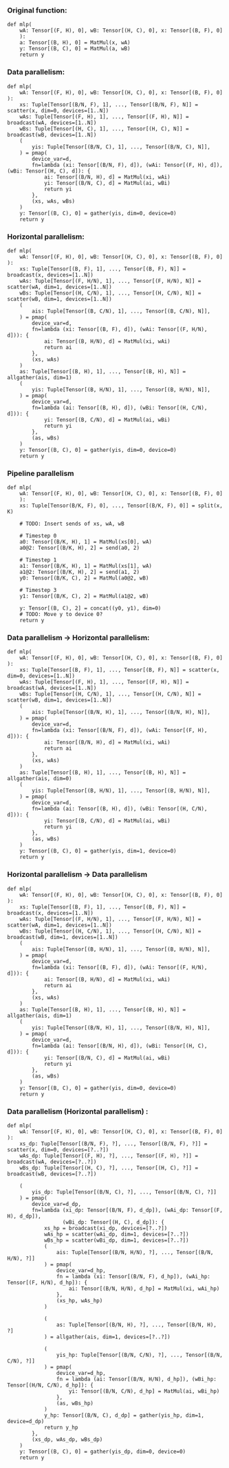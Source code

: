 ﻿### Original function:
    def mlp(
        wA: Tensor[(F, H), 0], wB: Tensor[(H, C), 0], x: Tensor[(B, F), 0]
        ):
        a: Tensor[(B, H), 0] = MatMul(x, wA)
        y: Tensor[(B, C), 0] = MatMul(a, wB)
        return y

### Data parallelism:
    def mlp(
        wA: Tensor[(F, H), 0], wB: Tensor[(H, C), 0], x: Tensor[(B, F), 0]
    ):
        xs: Tuple[Tensor[(B/N, F), 1], ..., Tensor[(B/N, F), N]] = scatter(x, dim=0, devices=[1..N])
        wAs: Tuple[Tensor[(F, H), 1], ..., Tensor[(F, H), N]] = broadcast(wA, devices=[1..N])
        wBs: Tuple[Tensor[(H, C), 1], ..., Tensor[(H, C), N]] = broadcast(wB, devices=[1..N])
        (
            yis: Tuple[Tensor[(B/N, C), 1], ..., Tensor[(B/N, C), N]],
        ) = pmap(
            device_var=d,
            fn=lambda (xi: Tensor[(B/N, F), d]), (wAi: Tensor[(F, H), d]), (wBi: Tensor[(H, C), d]): {
                ai: Tensor[(B/N, H), d] = MatMul(xi, wAi)
                yi: Tensor[(B/N, C), d] = MatMul(ai, wBi)
                return yi
            },
            (xs, wAs, wBs)
        )
        y: Tensor[(B, C), 0] = gather(yis, dim=0, device=0)
        return y
 
### Horizontal parallelism:
    def mlp(
        wA: Tensor[(F, H), 0], wB: Tensor[(H, C), 0], x: Tensor[(B, F), 0]
    ):
        xs: Tuple[Tensor[(B, F), 1], ..., Tensor[(B, F), N]] = broadcast(x, devices=[1..N])
        wAs: Tuple[Tensor[(F, H/N), 1], ..., Tensor[(F, H/N), N]] = scatter(wA, dim=1, devices=[1..N])
        wBs: Tuple[Tensor[(H, C/N), 1], ..., Tensor[(H, C/N), N]] = scatter(wB, dim=1, devices=[1..N])
        (
            ais: Tuple[Tensor[(B, C/N), 1], ..., Tensor[(B, C/N), N]],
        ) = pmap(
            device_var=d,
            fn=lambda (xi: Tensor[(B, F), d]), (wAi: Tensor[(F, H/N), d])): {
                ai: Tensor[(B, H/N), d] = MatMul(xi, wAi)
                return ai
            },
            (xs, wAs)
        )
        as: Tuple[Tensor[(B, H), 1], ..., Tensor[(B, H), N]] = allgather(ais, dim=1)
        (
            yis: Tuple[Tensor[(B, H/N), 1], ..., Tensor[(B, H/N), N]],
        ) = pmap(
            device_var=d,
            fn=lambda (ai: Tensor[(B, H), d]), (wBi: Tensor[(H, C/N), d])): {
                yi: Tensor[(B, C/N), d] = MatMul(ai, wBi)
                return yi
            },
            (as, wBs)
        )
        y: Tensor[(B, C), 0] = gather(yis, dim=0, device=0)
        return y

### Pipeline parallelism
    def mlp(
        wA: Tensor[(F, H), 0], wB: Tensor[(H, C), 0], x: Tensor[(B, F), 0]
        ):
        xs: Tuple[Tensor(B/K, F), 0], ..., Tensor[(B/K, F), 0]] = split(x, K)
        
        # TODO: Insert sends of xs, wA, wB
     
        # Timestep 0
        a0: Tensor[(B/K, H), 1] = MatMul(xs[0], wA)
        a0@2: Tensor[(B/K, H), 2] = send(a0, 2)
        
        # Timestep 1
        a1: Tensor[(B/K, H), 1] = MatMul(xs[1], wA)
        a1@2: Tensor[(B/K, H), 2] = send(a1, 2)
        y0: Tensor[(B/K, C), 2] = MatMul(a0@2, wB)
        
        # Timestep 3
        y1: Tensor[(B/K, C), 2] = MatMul(a1@2, wB)
        
        y: Tensor[(B, C), 2] = concat((y0, y1), dim=0)
		# TODO: Move y to device 0?
		return y 

### Data parallelism -> Horizontal parallelism:
    def mlp(
        wA: Tensor[(F, H), 0], wB: Tensor[(H, C), 0], x: Tensor[(B, F), 0]
    ):
        xs: Tuple[Tensor[(B, F), 1], ..., Tensor[(B, F), N]] = scatter(x, dim=0, devices=[1..N])
        wAs: Tuple[Tensor[(F, H), 1], ..., Tensor[(F, H), N]] = broadcast(wA, devices=[1..N])
        wBs: Tuple[Tensor[(H, C/N), 1], ..., Tensor[(H, C/N), N]] = scatter(wB, dim=1, devices=[1..N])
        (
            ais: Tuple[Tensor[(B/N, H), 1], ..., Tensor[(B/N, H), N]],
        ) = pmap(
            device_var=d,
            fn=lambda (xi: Tensor[(B/N, F), d]), (wAi: Tensor[(F, H), d])): {
                ai: Tensor[(B/N, H), d] = MatMul(xi, wAi)
                return ai
            },
            (xs, wAs)
        )
        as: Tuple[Tensor[(B, H), 1], ..., Tensor[(B, H), N]] = allgather(ais, dim=0)
        (
            yis: Tuple[Tensor[(B, H/N), 1], ..., Tensor[(B, H/N), N]],
        ) = pmap(
            device_var=d,
            fn=lambda (ai: Tensor[(B, H), d]), (wBi: Tensor[(H, C/N), d])): {
                yi: Tensor[(B, C/N), d] = MatMul(ai, wBi)
                return yi
            },
            (as, wBs)
        )
        y: Tensor[(B, C), 0] = gather(yis, dim=1, device=0)
        return y

### Horizontal parallelism -> Data parallelism
    def mlp(
        wA: Tensor[(F, H), 0], wB: Tensor[(H, C), 0], x: Tensor[(B, F), 0]
    ):
        xs: Tuple[Tensor[(B, F), 1], ..., Tensor[(B, F), N]] = broadcast(x, devices=[1..N])
        wAs: Tuple[Tensor[(F, H/N), 1], ..., Tensor[(F, H/N), N]] = scatter(wA, dim=1, devices=[1..N])
        wBs: Tuple[Tensor[(H, C/N), 1], ..., Tensor[(H, C/N), N]] = broadcast(wB, dim=1, devices=[1..N])
        (
            ais: Tuple[Tensor[(B, H/N), 1], ..., Tensor[(B, H/N), N]],
        ) = pmap(
            device_var=d,
            fn=lambda (xi: Tensor[(B, F), d]), (wAi: Tensor[(F, H/N), d])): {
                ai: Tensor[(B, H/N), d] = MatMul(xi, wAi)
                return ai
            },
            (xs, wAs)
        )
        as: Tuple[Tensor[(B, H), 1], ..., Tensor[(B, H), N]] = allgather(ais, dim=1)
        (
            yis: Tuple[Tensor[(B/N, H), 1], ..., Tensor[(B/N, H), N]],
        ) = pmap(
            device_var=d,
            fn=lambda (ai: Tensor[(B/N, H), d]), (wBi: Tensor[(H, C), d])): {
                yi: Tensor[(B/N, C), d] = MatMul(ai, wBi)
                return yi
            },
            (as, wBs)
        )
        y: Tensor[(B, C), 0] = gather(yis, dim=0, device=0)
        return y

### Data parallelism (Horizontal parallelism) :
    def mlp(
        wA: Tensor[(F, H), 0], wB: Tensor[(H, C), 0], x: Tensor[(B, F), 0]
    ):
        xs_dp: Tuple[Tensor[(B/N, F), ?], ..., Tensor[(B/N, F), ?]] = scatter(x, dim=0, devices=[?..?])
        wAs_dp: Tuple[Tensor[(F, H), ?], ..., Tensor[(F, H), ?]] = broadcast(wA, devices=[?..?])
        wBs_dp: Tuple[Tensor[(H, C), ?], ..., Tensor[(H, C), ?]] = broadcast(wB, devices=[?..?])
		
		(
			yis_dp: Tuple[Tensor[(B/N, C), ?], ..., Tensor[(B/N, C), ?]]
		) = pmap(
			device_var=d_dp,
			fn=lambda (xi_dp: Tensor[(B/N, F), d_dp]), (wAi_dp: Tensor[(F, H), d_dp]),
					  (wBi_dp: Tensor[(H, C), d_dp]): {
				xs_hp = broadcast(xi_dp, devices=[?..?])
				wAs_hp = scatter(wAi_dp, dim=1, devices=[?..?])
				wBs_hp = scatter(wBi_dp, dim=1, devices=[?..?])
				(
					ais: Tuple[Tensor[(B/N, H/N), ?], ..., Tensor[(B/N, H/N), ?]]
				) = pmap(
					device_var=d_hp,
					fn = lambda (xi: Tensor[(B/N, F), d_hp]), (wAi_hp: Tensor[(F, H/N), d_hp]): {
						ai: Tensor[(B/N, H/N), d_hp] = MatMul(xi, wAi_hp)
					},
					(xs_hp, wAs_hp)
				)
				
				(
				    as: Tuple[Tensor[(B/N, H), ?], ..., Tensor[(B/N, H), ?]
				) = allgather(ais, dim=1, devices=[?..?])
				
				(
					yis_hp: Tuple[Tensor[(B/N, C/N), ?], ..., Tensor[(B/N, C/N), ?]]
				) = pmap(
					device_var=d_hp,
					fn = lambda (ai: Tensor[(B/N, H/N), d_hp]), (wBi_hp: Tensor[(H/N, C/N), d_hp]): {
						yi: Tensor[(B/N, C/N), d_hp] = MatMul(ai, wBi_hp)
					},
					(as, wBs_hp)
				)
				y_hp: Tensor[(B/N, C), d_dp] = gather(yis_hp, dim=1, device=d_dp)
				return y_hp
			},
			(xs_dp, wAs_dp, wBs_dp)
		)
		y: Tensor[(B, C), 0] = gather(yis_dp, dim=0, device=0)
        return y
